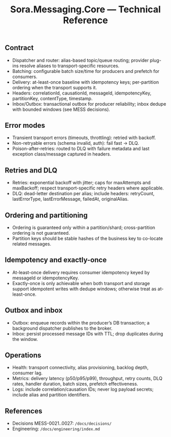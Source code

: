 ﻿---
uid: reference.modules.sora.messaging.core
title: Sora.Messaging.Core — Technical Reference
description: Messaging runtime, dispatcher, provisioning and aliasing.
since: 0.2.x
packages: [Sylin.Sora.Messaging.Core]
source: src/Sora.Messaging.Core/
---

## Contract
- Dispatcher and router: alias-based topic/queue routing; provider plug-ins resolve aliases to transport-specific resources.
- Batching: configurable batch size/time for producers and prefetch for consumers.
- Delivery: at-least-once baseline with idempotency keys; per-partition ordering when the transport supports it.
- Headers: correlationId, causationId, messageId, idempotencyKey, partitionKey, contentType, timestamp.
- Inbox/Outbox: transactional outbox for producer reliability; inbox dedupe with bounded windows (see MESS decisions).

## Error modes
- Transient transport errors (timeouts, throttling): retried with backoff.
- Non-retryable errors (schema invalid, auth): fail fast → DLQ.
- Poison-after-retries: routed to DLQ with failure metadata and last exception class/message captured in headers.

## Retries and DLQ
- Retries: exponential backoff with jitter; caps for maxAttempts and maxBackoff; respect transport-specific retry headers where applicable.
- DLQ: dead-letter destination per alias; include headers: retryCount, lastErrorType, lastErrorMessage, failedAt, originalAlias.

## Ordering and partitioning
- Ordering is guaranteed only within a partition/shard; cross-partition ordering is not guaranteed.
- Partition keys should be stable hashes of the business key to co-locate related messages.

## Idempotency and exactly-once
- At-least-once delivery requires consumer idempotency keyed by messageId or idempotencyKey.
- Exactly-once is only achievable when both transport and storage support idempotent writes with dedupe windows; otherwise treat as at-least-once.

## Outbox and inbox
- Outbox: enqueue records within the producer’s DB transaction; a background dispatcher publishes to the broker.
- Inbox: persist processed message IDs with TTL; drop duplicates during the window.

## Operations
- Health: transport connectivity, alias provisioning, backlog depth, consumer lag.
- Metrics: delivery latency (p50/p95/p99), throughput, retry counts, DLQ rates, handler duration, batch sizes, prefetch effectiveness.
- Logs: include correlation/causation IDs; never log payload secrets; include alias and partition identifiers.

## References
- Decisions MESS-0021..0027: `/docs/decisions/`
- Engineering: `/docs/engineering/index.md`
